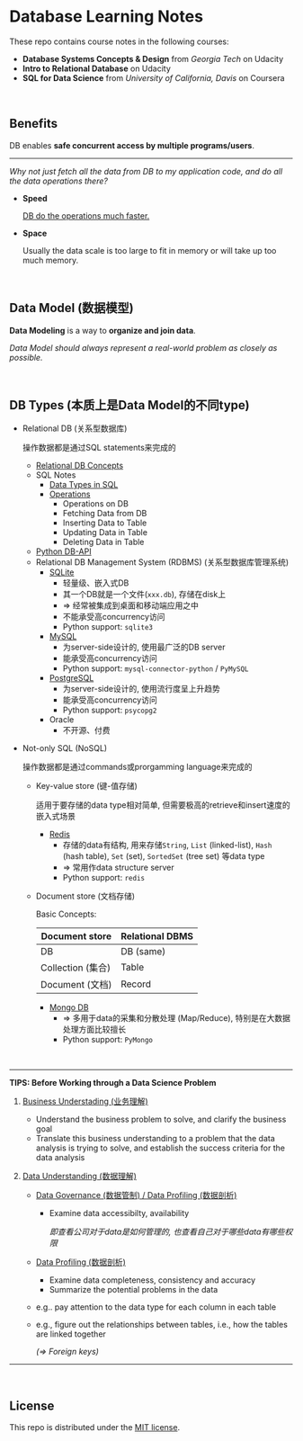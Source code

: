 # Database Learning Notes

These repo contains course notes in the following courses:

* **Database Systems Concepts & Design** from *Georgia Tech* on Udacity
* **Intro to Relational Database** on Udacity
* **SQL for Data Science** from *University of California, Davis* on Coursera

<br>

## Benefits

DB enables **safe concurrent access by multiple programs/users**.

***

*Why not just fetch all the data from DB to my application code, and do all the data operations there?*

* **Speed**

  <u>DB do the operations much faster.</u>

* **Space**

  Usually the data scale is too large to fit in memory or will take up too much memory.

<br>

## Data Model (数据模型)

**Data Modeling** is a way to **organize and join data**.

*Data Model should always represent a real-world problem as closely as possible.*

<br>

## DB Types (本质上是Data Model的不同type)

* Relational DB (关系型数据库)

  操作数据都是通过SQL statements来完成的

  * <a href="https://github.com/Ziang-Lu/Database-Learning-Notes/blob/master/1-Relational%20Database/1-Relational%20DB%20Concepts/Relational%20DB%20Concepts.md">Relational DB Concepts</a>
  * SQL Notes
    * <a href="https://github.com/Ziang-Lu/Database-Learning-Notes/blob/master/1-Relational%20Database/2-SQL%20Notes/1-Data%20Types%20in%20SQL/Data%20Types%20in%20SQL.md">Data Types in SQL</a>
    * <a href="https://github.com/Ziang-Lu/Database-Learning-Notes/blob/master/1-Relational%20Database/2-SQL%20Notes/2-Operations/Operations.md">Operations</a>
      * Operations on DB
      * Fetching Data from DB
      * Inserting Data to Table
      * Updating Data in Table
      * Deleting Data in Table
  * <a href="https://github.com/Ziang-Lu/Database-Learning-Notes/blob/master/1-Relational%20Database/3-Python%20DB-API/Python%20DB-API.md">Python DB-API</a>
  * Relational DB Management System (RDBMS) (关系型数据库管理系统)
    * <a href="https://github.com/Ziang-Lu/Database-Learning-Notes/blob/master/2-SQLite/SQLite.md">SQLite</a>
      * 轻量级、嵌入式DB
      * 其一个DB就是一个文件(`xxx.db`), 存储在disk上
      * => 经常被集成到桌面和移动端应用之中
      * 不能承受高concurrency访问
      * Python support: `sqlite3`
    * <a href="https://github.com/Ziang-Lu/Database-Learning-Notes/blob/master/3-MySQL/MySQL.md">MySQL</a>
      * 为server-side设计的, 使用最广泛的DB server
      * 能承受高concurrency访问
      * Python support: `mysql-connector-python` / `PyMySQL`
    * <a href="https://github.com/Ziang-Lu/Database-Learning-Notes/blob/master/4-PostgreSQL/PostgreSQL.md">PostgreSQL</a>
      * 为server-side设计的, 使用流行度呈上升趋势
      * 能承受高concurrency访问
      * Python support: `psycopg2`
    * Oracle
      * 不开源、付费

* Not-only SQL (NoSQL)

  操作数据都是通过commands或prorgamming language来完成的

  * Key-value store (键-值存储)

    适用于要存储的data type相对简单, 但需要极高的retrieve和insert速度的嵌入式场景

    * <a href="https://github.com/Ziang-Lu/Database-Learning-Notes/blob/master/5-Redis/Redis.md">Redis</a>
      * 存储的data有结构, 用来存储`String`, `List` (linked-list), `Hash` (hash table), `Set` (set), `SortedSet` (tree set) 等data type
      * => 常用作data structure server
      * Python support: `redis`

  * Document store (文档存储)

    Basic Concepts:

    | Document store    | Relational DBMS |
    | ----------------- | --------------- |
    | DB                | DB (same)       |
    | Collection (集合) | Table           |
    | Document (文档)   | Record          |

    * <a href="https://github.com/Ziang-Lu/Database-Learning-Notes/blob/master/6-MongoDB/MongoDB.md">Mongo DB</a>
      * => 多用于data的采集和分散处理 (Map/Reduce), 特别是在大数据处理方面比较擅长
      * Python support: `PyMongo`

<br>

***

**TIPS: Before Working through a Data Science Problem**

1. <u>Business Understading (业务理解)</u>

   - Understand the business problem to solve, and clarify the business goal
   - Translate this business understanding to a problem that the data analysis is trying to solve, and establish the success criteria for the data analysis

2. <u>Data Understanding (数据理解)</u>

   * <u>Data Governance (数据管制) / Data Profiling (数据剖析)</u>

     * Examine data accessibilty, availability

       *即查看公司对于data是如何管理的, 也查看自己对于哪些data有哪些权限*

   * <u>Data Profiling (数据剖析)</u>

     * Examine data completeness, consistency and accuracy
     * Summarize the potential problems in the data

   * e.g.. pay attention to the data type for each column in each table

   * e.g., figure out the relationships between tables, i.e., how the tables are linked together

     *(=> Foreign keys)*

***

<br>

## License

This repo is distributed under the <a href="https://github.com/Ziang-Lu/Database-Learning-Notes/blob/master/LICENSE">MIT license</a>.
